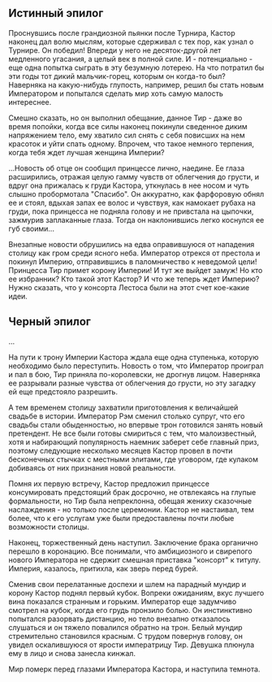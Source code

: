 ## Истинный эпилог

Проснувшись после грандиозной пьянки после Турнира, Кастор наконец дал волю мыслям, которые сдерживал с тех пор, как узнал о Турнире. Он победил! Впереди у него не десяток-другой лет медленного угасания, а целый век в полной силе. И - потенциально - еще одна попытка сыграть в эту безумную лотерею. На что потратил бы эти годы тот дикий мальчик-горец, которым он когда-то был? Наверняка на какую-нибудь глупость, например, решил бы стать новым Императором и попытался сделать мир хоть самую малость интереснее.

Смешно сказать, но он выполнил обещание, данное Тир - даже во время попойки, когда все силы наконец покинули сведенное диким напряжением тело, ему хватило сил снять с себя повисших на нем красоток и уйти спать одному. Впрочем, что такое немного терпения, когда тебя ждет лучшая женщина Империи?

...Новость об отце он сообщил принцессе лично, наедине. Ее глаза расширились, отражая целую гамму чувств от облегчения до грусти, и вдруг она прижалась к груди Кастора, уткнулась в нее носом и чуть слышно пробормотала "Спасибо". Он аккуратно, как фарфоровую обнял ее и стоял, вдыхая запах ее волос и чувствуя, как намокает рубаха на груди, пока принцесса не подняла голову и не привстала на цыпочки, зажмурив заплаканные глаза. Тогда он наклонившись легко коснулся ее губ своими...

Внезапные новости обрушились на едва оправившуюся от нападения столицу как гром среди ясного неба. Император отрекся от престола и покинул Империю, отправившись в паломничество к неведомой цели! Принцесса Тир примет корону Империи! И тут же выйдет замуж! Но кто ее избранник? Кто такой этот Кастор? И что же теперь ждет Империю? Нужно сказать, что у консорта Лестоса были на этот счет кое-какие идеи.

## Черный эпилог

...

На пути к трону Империи Кастора ждала еще одна ступенька, которую необходимо было переступить. Новость о том, что Император проиграл и пал в бою, Тир приняла по-королевски, не дрогнув лицом. Наверняка ее разрывали разные чувства от облегчения до грусти, но эту загадку ей еще предстояло разрешить.

А тем временем столицу захватили приготовления к величайшей свадьбе в истории. Император Рэм сменил столько супруг, что его свадьбы стали обыденностью, но впервые трон готовился занять новый претендент. Не все были готовы смириться с тем, что малоизвестный, хотя и набирающий популярность наемник заберет себе главный приз, поэтому следующие несколько месяцев Кастор провел в почти бесконечных стычках с местными элитами, где уговором, где кулаком добиваясь от них признания новой реальности.

Помня их первую встречу, Кастор предложил принцессе консумировать предстоящий брак досрочно, не отвлекаясь на глупые формальности, но Тир была непреклонна, обещая жениху сказочные наслаждения - но только после церемонии. Кастор не настаивал, тем более, что к его услугам уже были предоставлены почти любые возможности столицы.

Наконец, торжественный день наступил. Заключение брака органично перешло в коронацию. Все понимали, что амбициозного и свирепого нового Императора не сдержит смешная приставка "консорт" к титулу. Империя, казалось, притихла, как зверь перед бурей.

Сменив свои перелатанные доспехи и шлем на парадный мундир и корону Кастор поднял первый кубок. Вопреки ожиданиям, вкус лучшего вина показался странным и горьким. Император еще задумчиво смотрел на кубок, когда его грудь пронзило болью. Он инстинктивно попытался разорвать дистанцию, но тело внезапно отказалось слушаться и он тяжело повалился обратно на трон. Белый мундир стремительно становился красным. С трудом повернув голову, он увидел оскалившуюся от ярости императрицу Тир. Девушка плюнула ему в лицо и снова занесла кинжал.

Мир померк перед глазами Императора Кастора, и наступила темнота.